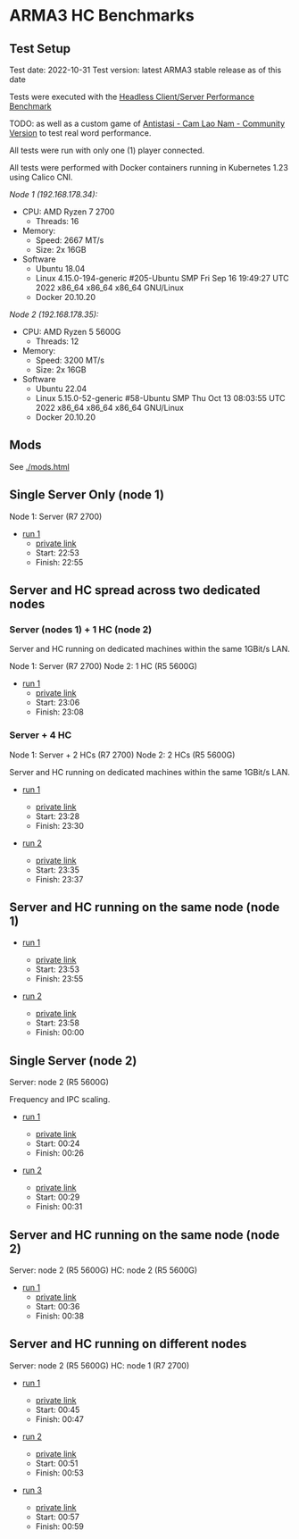 # ARMA3 HC Benchmarks

## Test Setup

Test date: 2022-10-31
Test version: latest ARMA3 stable release as of this date

Tests were executed with the [Headless Client/Server Performance Benchmark](https://steamcommunity.com/sharedfiles/filedetails/?id=495281158&insidemodal=0&requirelogin=1)

TODO: as well as a custom game of [Antistasi - Cam Lao Nam - Community Version](https://steamcommunity.com/sharedfiles/filedetails/?id=2479293826) to test real word performance.

All tests were run with only one (1) player connected.

All tests were performed with Docker containers running in Kubernetes 1.23 using Calico CNI.

*Node 1 (192.168.178.34):*

- CPU: AMD Ryzen 7 2700
  - Threads: 16
- Memory:
  - Speed: 2667 MT/s
  - Size: 2x 16GB
- Software
  - Ubuntu 18.04
  - Linux 4.15.0-194-generic #205-Ubuntu SMP Fri Sep 16 19:49:27 UTC 2022 x86_64 x86_64 x86_64 GNU/Linux
  - Docker 20.10.20

*Node 2 (192.168.178.35):*

- CPU: AMD Ryzen 5 5600G
  - Threads: 12
- Memory:
  - Speed: 3200 MT/s
  - Size: 2x 16GB
- Software
  - Ubuntu 22.04
  - Linux 5.15.0-52-generic #58-Ubuntu SMP Thu Oct 13 08:03:55 UTC 2022 x86_64 x86_64 x86_64 GNU/Linux
  - Docker 20.10.20

## Mods

See [./mods.html](./mods.html)

## Single Server Only (node 1)

Node 1: Server (R7 2700)

- [run 1](https://snapshots.raintank.io/dashboard/snapshot/yeyNWUb0jHe4b8c6ORzpKu6YOpDYe7A7)
  - [private link](https://grafana.beliar.eu/d/ABPrs_N4k/arma3?orgId=1&from=1667253180000&to=1667253300000)
  - Start: 22:53
  - Finish: 22:55

## Server and HC spread across two dedicated nodes

### Server (nodes 1) + 1 HC (node 2)

Server and HC running on dedicated machines within the same 1GBit/s LAN.

Node 1: Server (R7 2700)
Node 2: 1 HC (R5 5600G)

- [run 1](https://snapshots.raintank.io/dashboard/snapshot/YBfjcUoMlyVVff9MtBkO7wdqE1oFH1k0)
  - [private link](https://grafana.beliar.eu/d/ABPrs_N4k/arma3?orgId=1&from=1667253960000&to=1667254080000)
  - Start: 23:06
  - Finish: 23:08

### Server + 4 HC

Node 1: Server + 2 HCs (R7 2700)
Node 2: 2 HCs (R5 5600G)

Server and HC running on dedicated machines within the same 1GBit/s LAN.

- [run 1](https://snapshots.raintank.io/dashboard/snapshot/BG6ih9EGIV00Fqb4jtGEyOuIus1YqFEF)
  - [private link](https://grafana.beliar.eu/d/ABPrs_N4k/arma3?orgId=1&from=1667255280000&to=1667255400000)
  - Start: 23:28
  - Finish: 23:30

- [run 2](https://snapshots.raintank.io/dashboard/snapshot/QJsg3aHITyeWJgV1wJMJ4nc4E07sp3bF)
  - [private link](https://grafana.beliar.eu/d/ABPrs_N4k/arma3?orgId=1&from=1667255700000&to=1667255820000)
  - Start: 23:35
  - Finish: 23:37

## Server and HC running on the same node (node 1)

- [run 1](https://snapshots.raintank.io/dashboard/snapshot/VGcQxKjX15MfxJMFAIBhBLJcstLXYUWu)
  - [private link](https://grafana.beliar.eu/d/ABPrs_N4k/arma3?orgId=1&from=1667256780000&to=1667256900000)
  - Start: 23:53
  - Finish: 23:55

- [run 2](https://snapshots.raintank.io/dashboard/snapshot/qIiaWJkWNGMX0kzgzGA3Az9BejEypz4V)
  - [private link](https://grafana.beliar.eu/d/ABPrs_N4k/arma3?orgId=1&from=1667257080000&to=1667257200000)
  - Start: 23:58
  - Finish: 00:00

## Single Server (node 2)

Server: node 2 (R5 5600G)

Frequency and IPC scaling.

- [run 1](https://snapshots.raintank.io/dashboard/snapshot/O6t5IsFO138kg1Y2FkR9deF05qU509K9)
  - [private link](https://grafana.beliar.eu/d/ABPrs_N4k/arma3?orgId=1&from=1667258640000&to=1667258760000&var-datasource=Prometheus&var-cluster=&var-namespace=game-servers&var-pod=All&var-instance=192.168.178.35:9100)
  - Start: 00:24
  - Finish: 00:26

- [run 2](https://snapshots.raintank.io/dashboard/snapshot/uW4fyM42UiYpGsvZeGsYtvKR4uhHneHT)
  - [private link](https://grafana.beliar.eu/d/ABPrs_N4k/arma3?orgId=1&from=1667258940000&to=1667259060000&var-datasource=Prometheus&var-cluster=&var-namespace=game-servers&var-pod=All&var-instance=192.168.178.35:9100)
  - Start: 00:29
  - Finish: 00:31

## Server and HC running on the same node (node 2)

Server: node 2 (R5 5600G)
HC: node 2 (R5 5600G)

- [run 1](https://snapshots.raintank.io/dashboard/snapshot/RxnG98bUcewTWPdN7OOinYiRWszgcxab)
  - [private link](https://grafana.beliar.eu/d/ABPrs_N4k/arma3?orgId=1&from=1667259360000&to=1667259480000&var-datasource=Prometheus&var-cluster=&var-namespace=game-servers&var-pod=All&var-instance=192.168.178.35:9100)
  - Start: 00:36
  - Finish: 00:38


## Server and HC running on different nodes 

Server: node 2 (R5 5600G)
HC: node 1 (R7 2700)

- [run 1](https://snapshots.raintank.io/dashboard/snapshot/TOEkQSL5Uotb62NJLKIKF9tM9uzNF6As)
  - [private link](https://grafana.beliar.eu/d/ABPrs_N4k/arma3?orgId=1&https:%2F%2Fgrafana.beliar.eu%2Fd%2FABPrs_N4k%2Farma3%3ForgId=1&from=1667259900000&to=1667260020000&var-datasource=Prometheus&var-cluster=&var-namespace=game-servers&var-pod=All)
  - Start: 00:45
  - Finish: 00:47

- [run 2](https://snapshots.raintank.io/dashboard/snapshot/F3FUCOethJbXAL9HVuRJS7G1zKk3E1Bg)
  - [private link](https://grafana.beliar.eu/d/ABPrs_N4k/arma3?orgId=1&https:%2F%2Fgrafana.beliar.eu%2Fd%2FABPrs_N4k%2Farma3%3ForgId=1&from=1667260260000&to=1667260380000&var-datasource=Prometheus&var-cluster=&var-namespace=game-servers&var-pod=All)
  - Start: 00:51
  - Finish: 00:53

- [run 3](https://snapshots.raintank.io/dashboard/snapshot/6nZytMnuRPJLCYt1gfhhQsgatHqvwoWJ)
  - [private link](https://grafana.beliar.eu/d/ABPrs_N4k/arma3?orgId=1&https:%2F%2Fgrafana.beliar.eu%2Fd%2FABPrs_N4k%2Farma3%3ForgId=1&from=1667260620000&to=1667260740000&var-datasource=Prometheus&var-cluster=&var-namespace=game-servers&var-pod=All)
  - Start: 00:57
  - Finish: 00:59
